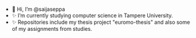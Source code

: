 - 👋 Hi, I’m @saijaseppa
- ✨ I’m currently studying computer science in Tampere University.
- ✨ Repositories include my thesis project "euromo-thesis" and also some of my assignments from studies. 


<!---
saijaseppa/saijaseppa is a ✨ special ✨ repository because its `README.md` (this file) appears on your GitHub profile.
You can click the Preview link to take a look at your changes.
--->
